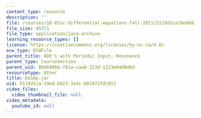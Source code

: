 ```yaml
---
content_type: resource
description: ''
file: /courses/18-03sc-differential-equations-fall-2011/5119d1ca19ed68233a3c6819727dc853_Daimp.jar
file_size: 45371
file_type: application/java-archive
learning_resource_types: []
license: https://creativecommons.org/licenses/by-nc-sa/4.0/
ocw_type: OCWFile
parent_title: ODE's with Periodic Input, Resonance
parent_type: CourseSection
parent_uid: 09db90b6-761a-caa8-223d-1233e04d9d6d
resourcetype: Other
title: Daimp.jar
uid: 5119d1ca-19ed-6823-3a3c-6819727dc853
video_files:
  video_thumbnail_file: null
video_metadata:
  youtube_id: null
---
```

